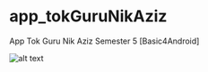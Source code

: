 # app_tokGuruNikAziz

App Tok Guru Nik Aziz
Semester 5 [Basic4Android]


![alt text](https://cloud.githubusercontent.com/assets/19516809/26527961/e7794aa6-43d1-11e7-8c11-9a2d4f549e0b.png)
